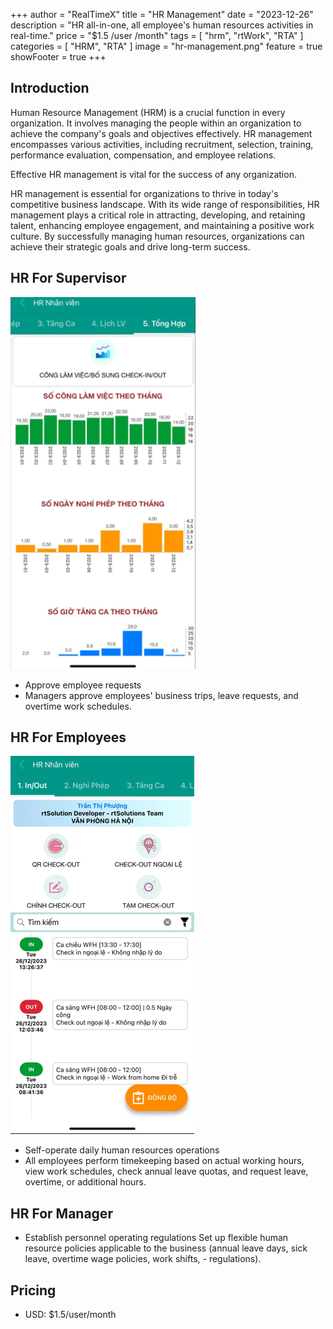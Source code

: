 +++
author = "RealTimeX"
title = "HR Management"
date = "2023-12-26"
description = "HR all-in-one, all employee's human resources activities in real-time."
price = "$1.5 /user /month"
tags = [
    "hrm",
    "rtWork",
    "RTA"
]
categories = [
    "HRM",
    "RTA"
]
image = "hr-management.png"
feature = true
showFooter = true
+++

## Introduction

Human Resource Management (HRM) is a crucial function in every organization. It involves managing the people within an organization to achieve the company's goals and objectives effectively. HR management encompasses various activities, including recruitment, selection, training, performance evaluation, compensation, and employee relations.

Effective HR management is vital for the success of any organization.

HR management is essential for organizations to thrive in today's competitive business landscape. With its wide range of responsibilities, HR management plays a critical role in attracting, developing, and retaining talent, enhancing employee engagement, and maintaining a positive work culture. By successfully managing human resources, organizations can achieve their strategic goals and drive long-term success.

## HR For Supervisor

![HR Summary](hr-summary.png)

- Approve employee requests
- Managers approve employees' business trips, leave requests, and overtime work schedules.

## HR For Employees

![HR Employees](hr-inout.png)

- Self-operate daily human resources operations
- All employees perform timekeeping based on actual working hours, view work schedules, check annual leave quotas, and request leave, overtime, or additional hours.

## HR For Manager

- Establish personnel operating regulations
Set up flexible human resource policies applicable to the business (annual leave days, sick leave, overtime wage policies, work shifts, - regulations).


## Pricing

- USD: $1.5/user/month